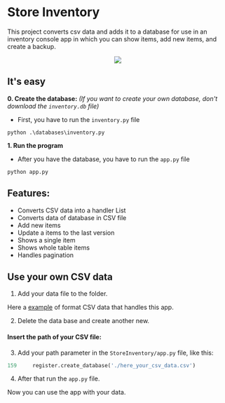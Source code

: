 # Store Inventory
This project converts csv data and adds it to a database for use in an inventory console app
in which you can show items, add new items, and create a backup.

<p align="center">
    <img src="https://github.com/windyludev/StoreInventory/blob/master/imgs/store_inventory.jpg"/>
</p>

## It's easy
**0. Create the database:** _(If you want to create your own database, don't download the `inventory.db` file)_
* First, you have to run the `inventory.py` file
```
python .\databases\inventory.py
```
**1. Run the program**
* After you have the database, you have to run the `app.py` file
```
python app.py
```

## Features:
* Converts CSV data into a handler List 
* Converts data of database in CSV file
* Add new items
* Update a items to the last version 
* Shows a single item
* Shows whole table items
* Handles pagination

## Use your own CSV data
1. Add your data file to the folder.

Here a [example](https://github.com/windyludev/StoreInventory/blob/master/backup/backup.csv) of format CSV data that handles this app.

2. Delete the data base and create another new.

#### Insert the path of your CSV file:

3. Add your path parameter in the `StoreInventory/app.py` file, like this:
```python
159     register.create_database('./here_your_csv_data.csv')
```

4. After that run the `app.py` file.

Now you can use the app with your data.
